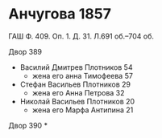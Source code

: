 # Анчугова 1857
ГАШ Ф. 409. Оп. 1. Д. 31. Л.691 об.–704 об.

Двор 389
* Василий Дмитрев Плотников 54
  * жена его анна Тимофеева 57
* Стефан Васильев Плотников 29
  * жена его Анна Петрова 32
* Николай Васильев Плотников 20
  * жена его Марфа Антипина 21
 
Двор 390
* 
